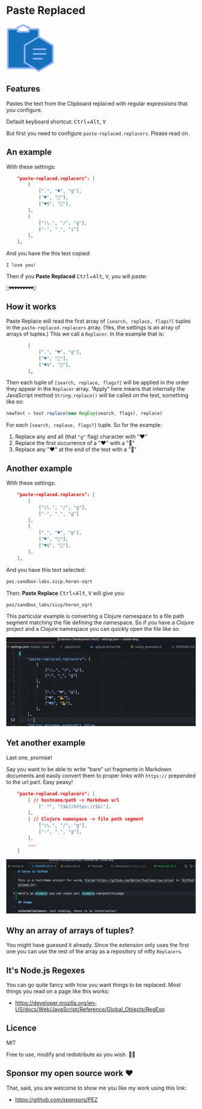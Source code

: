 # Paste Replaced

![Paste Replaced Icon](assets/paste-replaced-icon-128x128.png)

## Features

Pastes the text from the Clipboard replaced with regular expressions that you configure.

Default keyboard shortcut: <kbd>Ctrl</kbd>+<kbd>Alt</kbd>, <kbd>V</kbd>

But first you need to configure `paste-replaced.replacers`. Please read on.

## An example

With these settings:

```json
    "paste-replaced.replacers": [
        [
            [".", "♥️", "g"],
            ["♥️", "💪"],    
            ["♥️$", "💪"],
        ],
        [
            ["\\.", "/", "g"],
            ["-", "_", "i"]    
        ],
    ],
```

And you have the this text copied:

```
I love you!
```

Then if you **Paste Replaced** <kbd>Ctrl</kbd>+<kbd>Alt</kbd>, <kbd>V</kbd>, you will paste:

```
💪♥️♥️♥️♥️♥️♥️♥️♥️♥️💪
```

## How it works

Paste Replace will read the first array of `[search, replace, flags?]` tuples in the `paste-replaced.replacers` array. (Yes, the settings is an array of arrays of tuples.) This we call a `Replacer`. In the example that is:

```json
        [
            [".", "♥️", "g"],
            ["♥️", "💪"],    
            ["♥️$", "💪"],
        ],
```

Then each tuple of `[search, replace, flags?]` will be applied in the order they appear in the `Replacer` array. ”Apply” here means that internally the JavaScript method `String.replace()` will be called on the text, something like so:

```javascript
newText = text.replace(new RegExp(search, flags), replace)
```

For each `[search, replace, flags?]` tuple. So for the example:

1. Replace any and all (that `"g"` flag) character with "♥️"
1. Replace the first occurrence of a "♥️" with a "💪"
1. Replace any "♥️" at the end of the text with a "💪"

## Another example

With these settings:

```json
    "paste-replaced.replacers": [
        [
            ["\\.", "/", "g"],
            ["-", "_", "g"]    
        ],
        [
            [".", "♥️", "g"],
            ["♥️", "💪"],    
            ["♥️$", "💪"],
        ],
    ],
```

And you have this text selected:

```clojure
pez.sandbox-labs.sicp.heron-sqrt
```

Then: **Paste Replace** <kbd>Ctrl</kbd>+<kbd>Alt</kbd>, <kbd>V</kbd> will give you:

```
pez/sandbox_labs/sicp/heron_sqrt
```

This particular example is converting a Clojure namespace to a file path segment matching the file defining the namespace. So if you have a Clojure project and a Clojure namespace you can quickly open the file like so:

![Paste Clojure NS as Path](assets/paste-clojure-ns-replaced.gif)

## Yet another example

Last one, promise!

Say you want to be able to write ”bare” url fragments in Markdown documents and easily convert them to proper links with `https://` prepended to the url part. Easy peasy!

```json
    "paste-replaced.replacers": [
        [ // hostname/path -> Markdown url
            [".*", "[$&](https://$&)"],
        ],
        [ // Clojure namespace -> file path segment
            ["\\.", "/", "g"],
            ["-", "_", "g"],
        ],
        ...
    ]
```

![Paste Bare URL as Markdown Link](assets/paste-markdown-url-replaced.gif)

## Why an array of arrays of tuples?

You might have guessed it already. Since the extension only uses the first one you can use the rest of the array as a repository of nifty `Replacers`.

## It's Node.js Regexes

You can go quite fancy with how you want things to be replaced. Most things you read on a page like this works:

* https://developer.mozilla.org/en-US/docs/Web/JavaScript/Reference/Global_Objects/RegExp

## Licence

MIT

Free to use, modify and redistribute as you wish. 🍻🗽

## Sponsor my open source work ♥️

That, said, you are welcome to show me you like my work using this link:

* https://github.com/sponsors/PEZ 